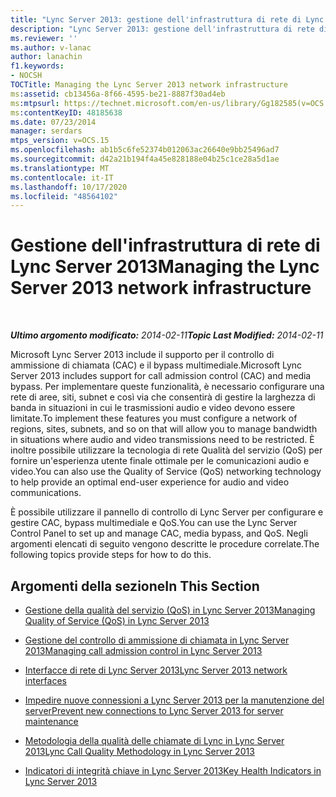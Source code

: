 ```yaml
---
title: "Lync Server 2013: gestione dell'infrastruttura di rete di Lync Server 2013"
description: "Lync Server 2013: gestione dell'infrastruttura di rete di Lync Server 2013."
ms.reviewer: ''
ms.author: v-lanac
author: lanachin
f1.keywords:
- NOCSH
TOCTitle: Managing the Lync Server 2013 network infrastructure
ms:assetid: cb13456a-8f66-4595-be21-8887f30ad4eb
ms:mtpsurl: https://technet.microsoft.com/en-us/library/Gg182585(v=OCS.15)
ms:contentKeyID: 48185638
ms.date: 07/23/2014
manager: serdars
mtps_version: v=OCS.15
ms.openlocfilehash: ab1b5c6fe52374b012063ac26640e9bb25496ad7
ms.sourcegitcommit: d42a21b194f4a45e828188e04b25c1ce28a5d1ae
ms.translationtype: MT
ms.contentlocale: it-IT
ms.lasthandoff: 10/17/2020
ms.locfileid: "48564102"
---
```

# <a name="managing-the-lync-server-2013-network-infrastructure"></a><span data-ttu-id="fd0e3-103">Gestione dell'infrastruttura di rete di Lync Server 2013</span><span class="sxs-lookup"><span data-stu-id="fd0e3-103">Managing the Lync Server 2013 network infrastructure</span></span>

<div data-xmlns="http://www.w3.org/1999/xhtml">

<div class="topic" data-xmlns="http://www.w3.org/1999/xhtml" data-msxsl="urn:schemas-microsoft-com:xslt" data-cs="https://msdn.microsoft.com/">

<div data-asp="https://msdn2.microsoft.com/asp">



</div>

<div id="mainSection">

<div id="mainBody">

<span> </span>

<span data-ttu-id="fd0e3-104">_**Ultimo argomento modificato:** 2014-02-11_</span><span class="sxs-lookup"><span data-stu-id="fd0e3-104">_**Topic Last Modified:** 2014-02-11_</span></span>

<span data-ttu-id="fd0e3-105">Microsoft Lync Server 2013 include il supporto per il controllo di ammissione di chiamata (CAC) e il bypass multimediale.</span><span class="sxs-lookup"><span data-stu-id="fd0e3-105">Microsoft Lync Server 2013 includes support for call admission control (CAC) and media bypass.</span></span> <span data-ttu-id="fd0e3-106">Per implementare queste funzionalità, è necessario configurare una rete di aree, siti, subnet e così via che consentirà di gestire la larghezza di banda in situazioni in cui le trasmissioni audio e video devono essere limitate.</span><span class="sxs-lookup"><span data-stu-id="fd0e3-106">To implement these features you must configure a network of regions, sites, subnets, and so on that will allow you to manage bandwidth in situations where audio and video transmissions need to be restricted.</span></span> <span data-ttu-id="fd0e3-107">È inoltre possibile utilizzare la tecnologia di rete Qualità del servizio (QoS) per fornire un'esperienza utente finale ottimale per le comunicazioni audio e video.</span><span class="sxs-lookup"><span data-stu-id="fd0e3-107">You can also use the Quality of Service (QoS) networking technology to help provide an optimal end-user experience for audio and video communications.</span></span>

<span data-ttu-id="fd0e3-108">È possibile utilizzare il pannello di controllo di Lync Server per configurare e gestire CAC, bypass multimediale e QoS.</span><span class="sxs-lookup"><span data-stu-id="fd0e3-108">You can use the Lync Server Control Panel to set up and manage CAC, media bypass, and QoS.</span></span> <span data-ttu-id="fd0e3-109">Negli argomenti elencati di seguito vengono descritte le procedure correlate.</span><span class="sxs-lookup"><span data-stu-id="fd0e3-109">The following topics provide steps for how to do this.</span></span>

<div>

## <a name="in-this-section"></a><span data-ttu-id="fd0e3-110">Argomenti della sezione</span><span class="sxs-lookup"><span data-stu-id="fd0e3-110">In This Section</span></span>

  - [<span data-ttu-id="fd0e3-111">Gestione della qualità del servizio (QoS) in Lync Server 2013</span><span class="sxs-lookup"><span data-stu-id="fd0e3-111">Managing Quality of Service (QoS) in Lync Server 2013</span></span>](lync-server-2013-managing-quality-of-service-qos.md)

  - [<span data-ttu-id="fd0e3-112">Gestione del controllo di ammissione di chiamata in Lync Server 2013</span><span class="sxs-lookup"><span data-stu-id="fd0e3-112">Managing call admission control in Lync Server 2013</span></span>](lync-server-2013-managing-call-admission-control.md)

  - [<span data-ttu-id="fd0e3-113">Interfacce di rete di Lync Server 2013</span><span class="sxs-lookup"><span data-stu-id="fd0e3-113">Lync Server 2013 network interfaces</span></span>](lync-server-2013-lync-server-network-interfaces.md)

  - [<span data-ttu-id="fd0e3-114">Impedire nuove connessioni a Lync Server 2013 per la manutenzione del server</span><span class="sxs-lookup"><span data-stu-id="fd0e3-114">Prevent new connections to Lync Server 2013 for server maintenance</span></span>](lync-server-2013-prevent-new-connections-to-lync-server-for-server-maintenance.md)

  - [<span data-ttu-id="fd0e3-115">Metodologia della qualità delle chiamate di Lync in Lync Server 2013</span><span class="sxs-lookup"><span data-stu-id="fd0e3-115">Lync Call Quality Methodology in Lync Server 2013</span></span>](lync-server-2013-poster-lync-call-quality-methodology.md)

  - [<span data-ttu-id="fd0e3-116">Indicatori di integrità chiave in Lync Server 2013</span><span class="sxs-lookup"><span data-stu-id="fd0e3-116">Key Health Indicators in Lync Server 2013</span></span>](lync-server-2013-poster-key-health-indicators.md)

</div>

</div>

<span> </span>

</div>

</div>

</div>

